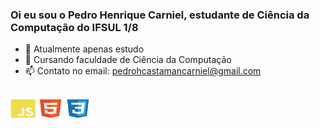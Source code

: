 ### Oi eu sou o Pedro Henrique Carniel, estudante de Ciência da Computação do IFSUL 1/8 

- 🔭 Atualmente apenas estudo
- 🌱 Cursando faculdade de Ciência da Computação
- 📫 Contato no email: pedrohcastamancarniel@gmail.com 


<div style="display: inline_block"><br>
  <img align="center" alt="Pedro-Js" height="30" width="40" src="https://raw.githubusercontent.com/devicons/devicon/master/icons/javascript/javascript-plain.svg">
  <img align="center" alt="Pedro-HTML-HTML" height="30" width="40" src="https://raw.githubusercontent.com/devicons/devicon/master/icons/html5/html5-original.svg">
  <img align="center" alt="Pedro-CSS" height="30" width="40" src="https://raw.githubusercontent.com/devicons/devicon/master/icons/css3/css3-original.svg">
  
  
  ##
 

</div>
